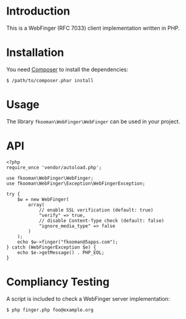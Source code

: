 # Introduction
This is a WebFinger (RFC 7033) client implementation written in PHP.

# Installation
You need [Composer](https://getcomposer.org) to install the dependencies:

    $ /path/to/composer.phar install

# Usage
The library `fkooman\WebFinger\WebFinger` can be used in your project.

# API

    <?php
    require_once 'vendor/autoload.php';

    use fkooman\WebFinger\WebFinger;
    use fkooman\WebFinger\Exception\WebFingerException;

    try { 
        $w = new WebFinger(
            array(
                // enable SSL verification (default: true)
                "verify" => true,
                // disable Content-Type check (default: false)
                "ignore_media_type" => false
            )
        );
        echo $w->finger("fkooman@5apps.com");
    } catch (WebFingerException $e) {
        echo $e->getMessage() . PHP_EOL;
    } 

# Compliancy Testing
A script is included to check a WebFinger server implementation:

	$ php finger.php foo@example.org

